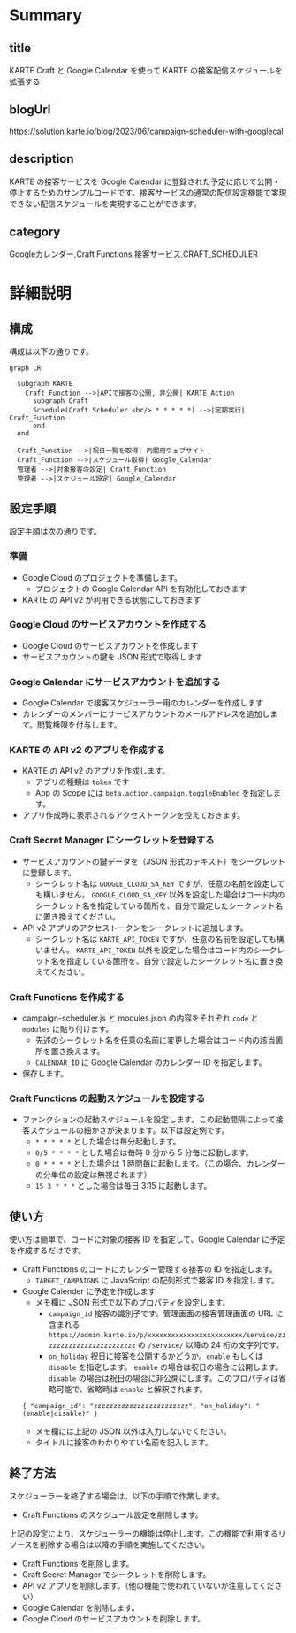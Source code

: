 # Summary

## title

KARTE Craft と Google Calendar を使って KARTE の接客配信スケジュールを拡張する

## blogUrl
https://solution.karte.io/blog/2023/06/campaign-scheduler-with-googlecal

## description

KARTE の接客サービスを Google Calendar に登録された予定に応じて公開・停止するためのサンプルコードです。接客サービスの通常の配信設定機能で実現できない配信スケジュールを実現することができます。

## category

Googleカレンダー,Craft Functions,接客サービス,CRAFT_SCHEDULER

# 詳細説明

## 構成

構成は以下の通りです。

```mermaid
graph LR

  subgraph KARTE
	Craft_Function -->|APIで接客の公開, 非公開| KARTE_Action
	  subgraph Craft
	  Schedule(Craft Scheduler <br/> * * * * *) -->|定期実行| Craft_Function
	  end
  end

  Craft_Function -->|祝日一覧を取得| 内閣府ウェブサイト
  Craft_Function -->|スケジュール取得| Google_Calendar
  管理者 -->|対象接客の設定| Craft_Function
  管理者 -->|スケジュール設定| Google_Calendar
```

## 設定手順

設定手順は次の通りです。

### 準備

- Google Cloud のプロジェクトを準備します。
  - プロジェクトの Google Calendar API を有効化しておきます
- KARTE の API v2 が利用できる状態にしておきます

### Google Cloud のサービスアカウントを作成する

- Google Cloud のサービスアカウントを作成します
- サービスアカウントの鍵を JSON 形式で取得します

### Google Calendar にサービスアカウントを追加する

- Google Calendar で接客スケジューラー用のカレンダーを作成します
- カレンダーのメンバーにサービスアカウントのメールアドレスを追加します。閲覧権限を付与します。

### KARTE の API v2 のアプリを作成する

- KARTE の API v2 のアプリを作成します。
  - アプリの種類は `token` です
  - App の Scope には `beta.action.campaign.toggleEnabled` を指定します。
- アプリ作成時に表示されるアクセストークンを控えておきます。

### Craft Secret Manager にシークレットを登録する

- サービスアカウントの鍵データを（JSON 形式のテキスト）をシークレットに登録します。
  - シークレット名は `GOOGLE_CLOUD_SA_KEY` ですが、任意の名前を設定しても構いません。 `GOOGLE_CLOUD_SA_KEY` 以外を設定した場合はコード内のシークレット名を指定している箇所を、自分で設定したシークレット名に置き換えてください。
- API v2 アプリのアクセストークンをシークレットに追加します。
  - シークレット名は `KARTE_API_TOKEN` ですが、任意の名前を設定しても構いません。 `KARTE_API_TOKEN` 以外を設定した場合はコード内のシークレット名を指定している箇所を、自分で設定したシークレット名に置き換えてください。

### Craft Functions を作成する

- campaign-scheduler.js と modules.json の内容をそれぞれ `code` と `modules` に貼り付けます。
  - 先述のシークレット名を任意の名前に変更した場合はコード内の該当箇所を置き換えます。
  - `CALENDAR_ID` に Google Calendar のカレンダー ID を指定します。
- 保存します。

### Craft Functions の起動スケジュールを設定する

- ファンクションの起動スケジュールを設定します。この起動間隔によって接客スケジュールの細かさが決まります。以下は設定例です。
  - `* * * * *` とした場合は毎分起動します。
  - `0/5 * * * *` とした場合は毎時 0 分から 5 分毎に起動します。
  - `0 * * * *` とした場合は 1 時間毎に起動します。（この場合、カレンダーの分単位の設定は無視されます）
  - `15 3 * * *` とした場合は毎日 3:15 に起動します。

## 使い方

使い方は簡単で、コードに対象の接客 ID を指定して、Google Calendar に予定を作成するだけです。

- Craft Functions のコードにカレンダー管理する接客の ID を指定します。
  - `TARGET_CAMPAIGNS` に JavaScript の配列形式で接客 ID を指定します。
- Google Calender に予定を作成します
  - メモ欄に JSON 形式で以下のプロパティを設定します。
    - `campaign_id` 接客の識別子です。管理画面の接客管理画面の URL に含まれる `https://admin.karte.io/p/xxxxxxxxxxxxxxxxxxxxxxxx/service/zzzzzzzzzzzzzzzzzzzzzzzz` の `/service/` 以降の 24 桁の文字列です。
    - `on_holiday` 祝日に接客を公開するかどうか。`enable` もしくは `disable` を指定します。 `enable` の場合は祝日の場合に公開します。 `disable` の場合は祝日の場合に非公開にします。このプロパティは省略可能で、省略時は `enable` と解釈されます。
  ```
  { "campaign_id": "zzzzzzzzzzzzzzzzzzzzzzzz", "on_holiday": "(enable|disable)" }
  ```
  - メモ欄には上記の JSON 以外は入力しないでください。
  - タイトルに接客のわかりやすい名前を記入します。

## 終了方法

スケジューラーを終了する場合は、以下の手順で作業します。

- Craft Functions のスケジュール設定を削除します。

上記の設定により、スケジューラーの機能は停止します。この機能で利用するリソースを削除する場合は以降の手順を実施してください。

- Craft Functions を削除します。
- Craft Secret Manager でシークレットを削除します。
- API v2 アプリを削除します。（他の機能で使われていないか注意してください）
- Google Calendar を削除します。
- Google Cloud のサービスアカウントを削除します。
